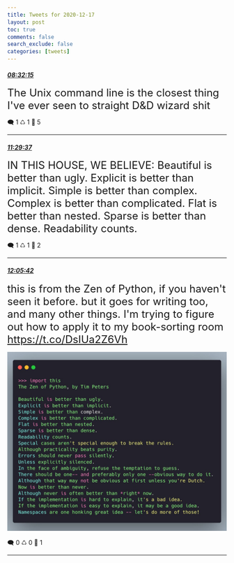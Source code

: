 ```yaml
---
title: Tweets for 2020-12-17
layout: post
toc: true
comments: false
search_exclude: false
categories: [tweets]
---
```



#### <a href = "https://twitter.com/deepfates/status/1339594265018552324">*08:32:15*</a>

<font size="5">The Unix command line is the closest thing I've ever seen to straight D&amp;D wizard shit</font>



🗨️ 1 ♺ 1 🤍  5   

---
    
#### <a href = "https://twitter.com/deepfates/status/1339638897957949440">*11:29:37*</a>

<font size="5">IN THIS HOUSE, WE BELIEVE:  Beautiful is better than ugly.  Explicit is better than implicit.  Simple is better than complex.  Complex is better than complicated.  Flat is better than nested. Sparse is better than dense.  Readability counts.</font>



🗨️ 1 ♺ 1 🤍  2   

---
    
#### <a href = "https://twitter.com/deepfates/status/1339647978114404352">*12:05:42*</a>

<font size="5">this is from the Zen of Python, if you haven't seen it before. but it goes for writing too, and many other things.   I'm trying to figure out how to apply it to my book-sorting room  https://t.co/DsIUa2Z6Vh</font>

![image from twitter](/images/EpdivAcUcAEdvOb.jpg)


🗨️ 0 ♺ 0 🤍  1   

---
    
            


